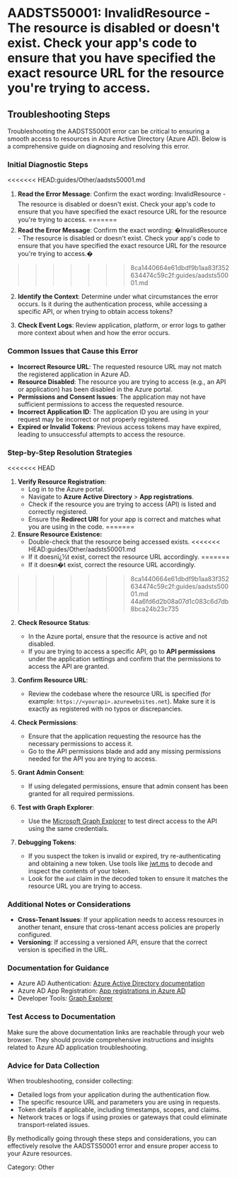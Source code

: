 # AADSTS50001: InvalidResource - The resource is disabled or doesn't exist. Check your app's code to ensure that you have specified the exact resource URL for the resource you're trying to access.


## Troubleshooting Steps
Troubleshooting the AADSTS50001 error can be critical to ensuring a smooth access to resources in Azure Active Directory (Azure AD). Below is a comprehensive guide on diagnosing and resolving this error.

### **Initial Diagnostic Steps**
<<<<<<< HEAD:guides/Other/aadsts50001.md
1. **Read the Error Message**: Confirm the exact wording: InvalidResource - The resource is disabled or doesn't exist. Check your app's code to ensure that you have specified the exact resource URL for the resource you're trying to access.
=======
1. **Read the Error Message**: Confirm the exact wording: �InvalidResource - The resource is disabled or doesn't exist. Check your app's code to ensure that you have specified the exact resource URL for the resource you're trying to access.�
>>>>>>> 8ca1440664e61dbdf9b1aa83f352634474c59c2f:guides/aadsts50001.md
   
2. **Identify the Context**: Determine under what circumstances the error occurs. Is it during the authentication process, while accessing a specific API, or when trying to obtain access tokens?

3. **Check Event Logs**: Review application, platform, or error logs to gather more context about when and how the error occurs.

### **Common Issues that Cause this Error**
- **Incorrect Resource URL**: The requested resource URL may not match the registered application in Azure AD.
- **Resource Disabled**: The resource you are trying to access (e.g., an API or application) has been disabled in the Azure portal.
- **Permissions and Consent Issues**: The application may not have sufficient permissions to access the requested resource.
- **Incorrect Application ID**: The application ID you are using in your request may be incorrect or not properly registered.
- **Expired or Invalid Tokens**: Previous access tokens may have expired, leading to unsuccessful attempts to access the resource.

### **Step-by-Step Resolution Strategies**

<<<<<<< HEAD
1. **Verify Resource Registration**:
   - Log in to the Azure portal.
   - Navigate to **Azure Active Directory** > **App registrations**.
   - Check if the resource you are trying to access (API) is listed and correctly registered.
   - Ensure the **Redirect URI** for your app is correct and matches what you are using in the code.
=======
3. **Ensure Resource Existence:**
   - Double-check that the resource being accessed exists.
<<<<<<< HEAD:guides/Other/aadsts50001.md
   - If it doesnï¿½t exist, correct the resource URL accordingly.
=======
   - If it doesn�t exist, correct the resource URL accordingly.
>>>>>>> 8ca1440664e61dbdf9b1aa83f352634474c59c2f:guides/aadsts50001.md
>>>>>>> 44a6fd6d2b08a07d1c083c6d7db8bca24b23c735

2. **Check Resource Status**:
   - In the Azure portal, ensure that the resource is active and not disabled. 
   - If you are trying to access a specific API, go to **API permissions** under the application settings and confirm that the permissions to access the API are granted.

3. **Confirm Resource URL**:
   - Review the codebase where the resource URL is specified (for example: `https://<yourapi>.azurewebsites.net`). Make sure it is exactly as registered with no typos or discrepancies.

4. **Check Permissions**:
   - Ensure that the application requesting the resource has the necessary permissions to access it.
   - Go to the API permissions blade and add any missing permissions needed for the API you are trying to access.

5. **Grant Admin Consent**:
   - If using delegated permissions, ensure that admin consent has been granted for all required permissions.

6. **Test with Graph Explorer**:
   - Use the [Microsoft Graph Explorer](https://developer.microsoft.com/graph/graph-explorer) to test direct access to the API using the same credentials.

7. **Debugging Tokens**:
   - If you suspect the token is invalid or expired, try re-authenticating and obtaining a new token. Use tools like [jwt.ms](https://jwt.ms) to decode and inspect the contents of your token.
   - Look for the `aud` claim in the decoded token to ensure it matches the resource URL you are trying to access.

### **Additional Notes or Considerations**
- **Cross-Tenant Issues**: If your application needs to access resources in another tenant, ensure that cross-tenant access policies are properly configured.
- **Versioning**: If accessing a versioned API, ensure that the correct version is specified in the URL.

### **Documentation for Guidance**
- Azure AD Authentication: [Azure Active Directory documentation](https://learn.microsoft.com/en-us/azure/active-directory/develop/)
- Azure AD App Registration: [App registrations in Azure AD](https://learn.microsoft.com/en-us/azure/active-directory/develop/quickstart-register-app)
- Developer Tools: [Graph Explorer](https://developer.microsoft.com/graph/graph-explorer)

### **Test Access to Documentation**
Make sure the above documentation links are reachable through your web browser. They should provide comprehensive instructions and insights related to Azure AD application troubleshooting.

### **Advice for Data Collection**
When troubleshooting, consider collecting:
- Detailed logs from your application during the authentication flow.
- The specific resource URL and parameters you are using in requests.
- Token details if applicable, including timestamps, scopes, and claims.
- Network traces or logs if using proxies or gateways that could eliminate transport-related issues.

By methodically going through these steps and considerations, you can effectively resolve the AADSTS50001 error and ensure proper access to your Azure resources.

Category: Other
